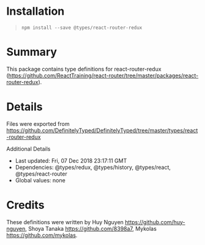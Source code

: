 # Installation
> `npm install --save @types/react-router-redux`

# Summary
This package contains type definitions for react-router-redux (https://github.com/ReactTraining/react-router/tree/master/packages/react-router-redux).

# Details
Files were exported from https://github.com/DefinitelyTyped/DefinitelyTyped/tree/master/types/react-router-redux

Additional Details
 * Last updated: Fri, 07 Dec 2018 23:17:11 GMT
 * Dependencies: @types/redux, @types/history, @types/react, @types/react-router
 * Global values: none

# Credits
These definitions were written by Huy Nguyen <https://github.com/huy-nguyen>, Shoya Tanaka <https://github.com/8398a7>, Mykolas <https://github.com/mykolas>.
